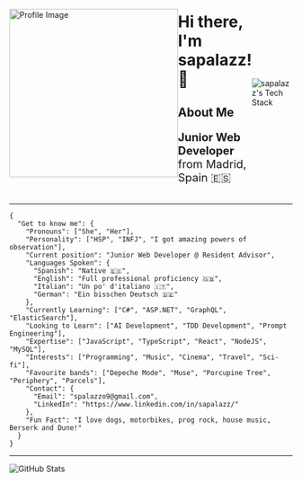 <div style="display: flex; align-items: center;">
    <div style="flex: 1;">
        <img src="https://github.com/sapalazz/sapalazz/assets/71673769/e210507b-c19f-4c17-96fa-9c5fcd34fe2c" alt="Profile Image" width="300" height="300">
    </div>
    <div style="flex: 1;">
        <h1>Hi there, I'm sapalazz! 👋</h1>
        <h2><b>About Me</b></h2>
        <p style="font-size: 20px;"><strong>Junior Web Developer</strong> from Madrid, Spain 🇪🇸 </p>
    </div>
                <img src="https://github-readme-tech-stack.vercel.app/api/cards?title=sapalazz%27s+Tech+Stack&lineCount=2&theme=hacker&line1=React%2CReact%2C3a5895%3BTypescript%2CTypeScript%2C4364a9%3BJavascript%2CJavaScript%2Cf0ec47%3BGraphQL%2CGraphQL%2Cb347be%3B&line2=PostgreSQL%2CPostgreSQL%2C2255d2%3BNode.js%2CNode.js%2C15a84a%3BGit%2CGit%2C9e4e2c%3BASP.NET%2CASP.NET%2C0d1c9e%3B" alt="sapalazz's Tech Stack" />
</div>

---

```
{
  "Get to know me": {
    "Pronouns": ["She", "Her"],
    "Personality": ["HSP", "INFJ", "I got amazing powers of observation"],
    "Current position": "Junior Web Developer @ Resident Advisor",
    "Languages Spoken": {
      "Spanish": "Native 🇪🇸",
      "English": "Full professional proficiency 🇬🇧",
      "Italian": "Un po' d'italiano 🇮🇹",
      "German": "Ein bisschen Deutsch 🇩🇪"
    },
    "Currently Learning": ["C#", "ASP.NET", "GraphQL", "ElasticSearch"],
    "Looking to Learn": ["AI Development", "TDD Development", "Prompt Engineering"],
    "Expertise": ["JavaScript", "TypeScript", "React", "NodeJS", "MySQL"],
    "Interests": ["Programming", "Music", "Cinema", "Travel", "Sci-fi"],
    "Favourite bands": ["Depeche Mode", "Muse", "Porcupine Tree", "Periphery", "Parcels"],
    "Contact": {
      "Email": "spalazzo9@gmail.com",
      "LinkedIn": "https://www.linkedin.com/in/sapalazz/"
    },
    "Fun Fact": "I love dogs, motorbikes, prog rock, house music, Berserk and Dune!"
  }
}

```

---

![GitHub Stats](https://github-readme-stats.vercel.app/api?username=sapalazz&show_icons=true&theme=radical)

